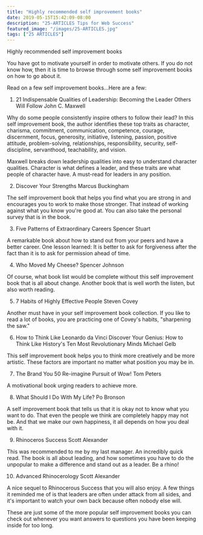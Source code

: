 ```yaml
---
title: "Highly recommended self improvement books"
date: 2019-05-15T15:42:09-08:00
description: "25-ARTICLES Tips for Web Success"
featured_image: "/images/25-ARTICLES.jpg"
tags: ["25 ARTICLES"]
---
```


Highly recommended self improvement books


You have got to motivate yourself in order to motivate others. If you do not know how, then it is time to browse through some self improvement books on how to go about it.

Read on a few self improvement books…Here are a few:

1. 21 Indispensable Qualities of Leadership: Becoming the Leader Others Will Follow John C. Maxwell

Why do some people consistently inspire others to follow their lead?  In this self improvement book, the author identifies these top traits as character, charisma, commitment, communication, competence, courage, discernment, focus, generosity, initiative, listening, passion, positive attitude, problem-solving, relationships, responsibility, security, self-discipline, servanthood, teachability, and vision.

Maxwell breaks down leadership qualities into easy to understand character qualities. Character is what defines a leader, and these traits are what people of character have. A must-read for leaders in any position.

2. Discover Your Strengths Marcus Buckingham

The self improvement book that helps you find what you are strong in and encourages you to work to make those stronger. That instead of working against what you know you're good at. You can also take the personal survey that is in the book. 

3. Five Patterns of Extraordinary Careers Spencer Stuart

A remarkable book about how to stand out from your peers and have a better career. One lesson learned: It is better to ask for forgiveness after the fact than it is to ask for permission ahead of time.

4. Who Moved My Cheese? Spencer Johnson

Of course, what book list would be complete without this self improvement book that is all about change. Another book that is well worth the listen, but also worth reading.

5. 7 Habits of Highly Effective People Steven Covey

Another must have in your self improvement book collection. If you like to read a lot of books, you are practicing one of Covey's habits, "sharpening the saw." 

6. How to Think Like Leonardo da Vinci Discover Your Genius: How to Think Like History's Ten Most Revolutionary Minds Michael Gelb

This self improvement book helps you to think more creatively and be more artistic. These factors are important no matter what position you may be in.

7. The Brand You 50 Re-imagine Pursuit of Wow! Tom Peters

A motivational book urging readers to achieve more.

8. What Should I Do With My Life? Po Bronson

A self improvement book that tells us that it is okay not to know what you want to do. That even the people we think are completely happy may not be. And that we make our own happiness, it all depends on how you deal with it. 

9. Rhinoceros Success Scott Alexander

This was recommended to me by my last manager.  An incredibly quick read. The book is all about leading, and how sometimes you have to do the unpopular to make a difference and stand out as a leader. Be a rhino!

10. Advanced Rhinocerology Scott Alexander

A nice sequel to Rhinocerous Success that you will also enjoy. A few things it reminded me of is that leaders are often under attack from all sides, and it's important to watch your own back because often nobody else will.

These are just some of the more popular self improvement books you can check out whenever you want answers to questions you have been keeping inside for too long. 


